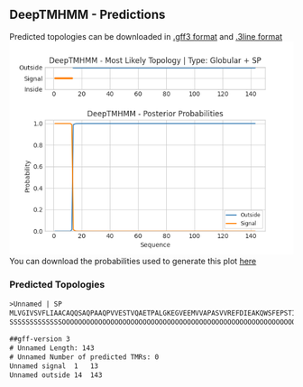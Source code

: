 ## DeepTMHMM - Predictions
Predicted topologies can be downloaded in [.gff3 format](TMRs.gff3) and [.3line format](predicted_topologies.3line)
![picture](plot.png)
You can download the probabilities used to generate this plot [here](Unnamed_probs.csv)
### Predicted Topologies
```
>Unnamed | SP
MLVGIVSVFLIAACAQQSAQPAAQPVVESTVQAETPALGKEGVEEMVVAPASVVREFDIEAKQWSFEPSTIIVSEGTQVVLNIRSIDVAHGFMLAEFDVNERLEPGKLTIVKFIADKSGEYTFFCNVPCGRGHGGMNGKLIVK
SSSSSSSSSSSSSOOOOOOOOOOOOOOOOOOOOOOOOOOOOOOOOOOOOOOOOOOOOOOOOOOOOOOOOOOOOOOOOOOOOOOOOOOOOOOOOOOOOOOOOOOOOOOOOOOOOOOOOOOOOOOOOOOOOOOOOOOOOOOOOOO

```


```
##gff-version 3
# Unnamed Length: 143
# Unnamed Number of predicted TMRs: 0
Unnamed	signal	1	13				
Unnamed	outside	14	143				

```
